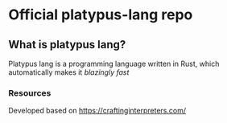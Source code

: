 # Official platypus-lang repo

## What is platypus lang?
Platypus lang is a programming language written in Rust, which automatically makes it *blazingly fast*

### Resources
Developed based on https://craftinginterpreters.com/